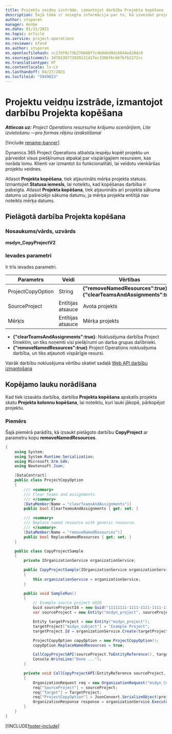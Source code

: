 ```yaml
---
title: Projektu veidņu izstrāde, izmantojot darbību Projekta kopēšana
description: Šajā tēmā ir sniegta informācija par to, kā izveidot projekta veidnes, izmantojot pielāgoto darbību Projekta kopēšana.
author: stsporen
manager: Annbe
ms.date: 01/21/2021
ms.topic: article
ms.service: project-operations
ms.reviewer: kfend
ms.author: stsporen
ms.openlocfilehash: cc17df0c73b276048f7c4b04bd9dc6644e828dc0
ms.sourcegitcommit: 3d78338773929121d17ec3386f6cb67bfb2272cc
ms.translationtype: HT
ms.contentlocale: lv-LV
ms.lasthandoff: 04/27/2021
ms.locfileid: "5949823"
---
```

# <a name="develop-project-templates-with-copy-project"></a>Projektu veidņu izstrāde, izmantojot darbību Projekta kopēšana

_**Attiecas uz:** Project Operations resursu/ne krājumu scenārijiem, Lite izvietošanu —pro formas rēķinu izrakstīšanai_

[!include [rename-banner](~/includes/cc-data-platform-banner.md)]

Dynamics 365 Project Operations atbalsta iespēju kopēt projektu un pārveidot visus piešķīrumus atpakaļ par vispārīgajiem resursiem, kas norāda lomu. Klienti var izmantot šo funkcionalitāti, lai veidotu vienkāršas projektu veidnes.

Atlasot **Projekta kopēšana**, tiek atjaunināts mērķa projekta statuss. Izmantojiet **Statusa iemesls**, lai noteiktu, kad kopēšanas darbība ir pabeigta. Atlasot **Projekta kopēšana**, tiek atjaunināts arī projekta sākuma datums uz pašreizējo sākuma datumu, ja mērķa projekta entītijā nav noteikts mērķa datums.

## <a name="copy-project-custom-action"></a>Pielāgotā darbība Projekta kopēšana 

### <a name="name"></a>Nosaukums/vārds, uzvārds 

**msdyn_CopyProjectV2**

### <a name="input-parameters"></a>Ievades parametri
Ir trīs ievades parametri.

| Parametrs          | Veidi   | Vērtības                                                   | 
|--------------------|--------|----------------------------------------------------------|
| ProjectCopyOption  | String | **{"removeNamedResources":true}** vai **{"clearTeamsAndAssignments":true}** |
| SourceProject      | Entītijas atsauce | Avota projekts |
| Mērķis             | Entītijas atsauce | Mērķa projekts |


- **{"clearTeamsAndAssignments":true}**: Noklusējuma darbība Project tīmeklim, un tiks noņemti visi piešķīrumi un darba grupas dalībnieki.
- **{"removeNamedResources":true}** Project Operations noklusējuma darbība, un tiks atjaunoti vispārīgie resursi.

Vairāk darbību noklusējuma vērtību skatiet sadaļā [Web API darbību izmantošana](/powerapps/developer/common-data-service/webapi/use-web-api-actions)

## <a name="specify-fields-to-copy"></a>Kopējamo lauku norādīšana 
Kad tiek izsaukta darbība, darbība **Projekta kopēšana** apskatīs projekta skatu **Projekta kolonnu kopēšana**, lai noteiktu, kuri lauki jākopē, pārkopējot projektu.


### <a name="example"></a>Piemērs
Šajā piemērā parādīts, kā izsaukt pielāgoto darbību **CopyProject** ar parametru kopu **removeNamedResources**.
```C#
{
    using System;
    using System.Runtime.Serialization;
    using Microsoft.Xrm.Sdk;
    using Newtonsoft.Json;

    [DataContract]
    public class ProjectCopyOption
    {
        /// <summary>
        /// Clear teams and assignments.
        /// </summary>
        [DataMember(Name = "clearTeamsAndAssignments")]
        public bool ClearTeamsAndAssignments { get; set; }

        /// <summary>
        /// Replace named resource with generic resource.
        /// </summary>
        [DataMember(Name = "removeNamedResources")]
        public bool ReplaceNamedResources { get; set; }
    }

    public class CopyProjectSample
    {
        private IOrganizationService organizationService;

        public CopyProjectSample(IOrganizationService organizationService)
        {
            this.organizationService = organizationService;
        }

        public void SampleRun()
        {
            // Example source project GUID
            Guid sourceProjectId = new Guid("11111111-1111-1111-1111-111111111111");
            var sourceProject = new Entity("msdyn_project", sourceProjectId);

            Entity targetProject = new Entity("msdyn_project");
            targetProject["msdyn_subject"] = "Example Project";
            targetProject.Id = organizationService.Create(targetProject);

            ProjectCopyOption copyOption = new ProjectCopyOption();
            copyOption.ReplaceNamedResources = true;

            CallCopyProjectAPI(sourceProject.ToEntityReference(), targetProject.ToEntityReference(), copyOption);
            Console.WriteLine("Done ...");
        }

        private void CallCopyProjectAPI(EntityReference sourceProject, EntityReference TargetProject, ProjectCopyOption projectCopyOption)
        {
            OrganizationRequest req = new OrganizationRequest("msdyn_CopyProjectV2");
            req["SourceProject"] = sourceProject;
            req["Target"] = TargetProject;
            req["ProjectCopyOption"] = JsonConvert.SerializeObject(projectCopyOption);
            OrganizationResponse response = organizationService.Execute(req);
        }
    }
}
```


[!INCLUDE[footer-include](../includes/footer-banner.md)]